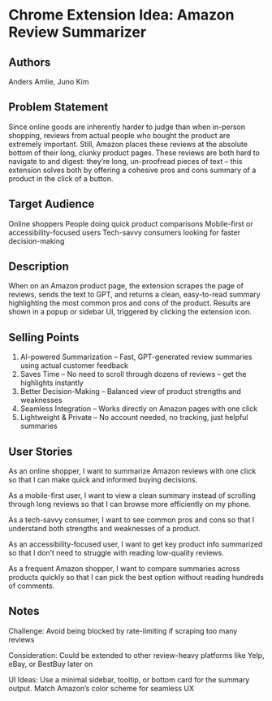 # Chrome Extension Idea: Amazon Review Summarizer

## Authors

Anders Amlie, Juno Kim

## Problem Statement

Since online goods are inherently harder to judge than when in-person shopping, reviews from actual people who bought the product are extremely important. Still, Amazon places these reviews at the absolute bottom of their long, clunky product pages. These reviews are both hard to navigate to and digest: they’re long, un-proofread pieces of text – this extension solves both by offering a cohesive pros and cons summary of a product in the click of a button.

## Target Audience

Online shoppers
People doing quick product comparisons
Mobile-first or accessibility-focused users
Tech-savvy consumers looking for faster decision-making

## Description

When on an Amazon product page, the extension scrapes the page of reviews, sends the text to GPT, and returns a clean, easy-to-read summary highlighting the most common pros and cons of the product. Results are shown in a popup or sidebar UI, triggered by clicking the extension icon.

## Selling Points

1. AI-powered Summarization – Fast, GPT-generated review summaries using actual customer feedback
2. Saves Time – No need to scroll through dozens of reviews – get the highlights instantly
3. Better Decision-Making – Balanced view of product strengths and weaknesses
4. Seamless Integration – Works directly on Amazon pages with one click
5. Lightweight & Private – No account needed, no tracking, just helpful summaries


## User Stories

As an online shopper, I want to summarize Amazon reviews with one click so that I can make quick and informed buying decisions.


As a mobile-first user, I want to view a clean summary instead of scrolling through long reviews so that I can browse more efficiently on my phone.


As a tech-savvy consumer, I want to see common pros and cons so that I understand both strengths and weaknesses of a product.


As an accessibility-focused user, I want to get key product info summarized so that I don’t need to struggle with reading low-quality reviews.


As a frequent Amazon shopper, I want to compare summaries across products quickly so that I can pick the best option without reading hundreds of comments.

## Notes

Challenge: Avoid being blocked by rate-limiting if scraping too many reviews


Consideration: Could be extended to other review-heavy platforms like Yelp, eBay, or BestBuy later on


UI Ideas: Use a minimal sidebar, tooltip, or bottom card for the summary output. Match Amazon’s color scheme for seamless UX
